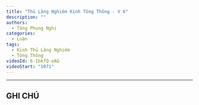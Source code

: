 ```yaml
---
title: "Thủ Lăng Nghiêm Kinh Tông Thông - V 6"
description: ""
authors: 
  - Tăng Phụng Nghi
categories:
  - Luận
tags:
  - Kinh Thủ Lăng Nghiêm
  - Tông Thông
videoId: 6-IbkfQ-eAQ
videoStart: "1071"
---
```



<hr class="blog-rule" />

## GHI CHÚ

[^1]: ⭐️
